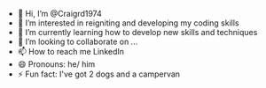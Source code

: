 - 👋 Hi, I’m @Craigrd1974
- 👀 I’m interested in reigniting and developing my coding skills
- 🌱 I’m currently learning how to develop new skills and techniques
- 💞️ I’m looking to collaborate on ...
- 📫 How to reach me LinkedIn
- 😄 Pronouns: he/ him
- ⚡ Fun fact: I've got 2 dogs and a campervan

<!---
Craigrd1974/Craigrd1974 is a ✨ special ✨ repository because its `README.md` (this file) appears on your GitHub profile.
You can click the Preview link to take a look at your changes.
--->
